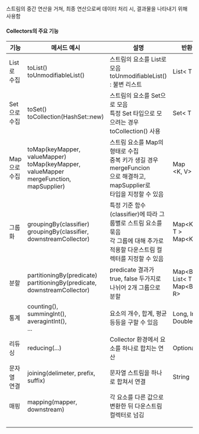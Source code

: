 스트림의 중간 연산을 거쳐, 최종 연산으로써 데이터 처리 시, 결과물을 나타내기 위해 사용함

#### Collectors의 주요 기능
| 기능       | 메서드 예시                                                                                       | 설명                                                                                        | 반환 타입                                      |
| -------- | -------------------------------------------------------------------------------------------- | ----------------------------------------------------------------------------------------- | ------------------------------------------ |
| List로 수집 | toList()<br>toUnmodifiableList()                                                             | 스트림의 요소를 List로 모음<br>toUnmodifiableList() : 불변 리스트                                        | List< T >                                  |
| Set으로 수집 | toSet()<br>toCollection(HashSet::new)                                                        | 스트림의 요소를 Set으로 모음<br>특정 Set 타입으로 모으려는 경우 <br>toCollection() 사용                            | Set< T >                                   |
| Map으로 수집 | toMap(keyMapper, valueMapper)<br>toMap(keyMapper, valueMapper<br>mergeFunction, mapSupplier) | 스트림 요소를 Map의 형태로 수집<br>중복 키가 생길 경우 mergeFuncion<br>으로 해결하고, mapSupplier로 <br>타입을 지정할 수 있음 | Map<br><K, V>                              |
| 그룹화      | groupingBy(classifier)<br>groupingBy(classifier, <br>downstreamCollector)                    | 특정 기준 함수 (classifier)에 따라 그룹별로 스트림 요소를 묶음<br>각 그룹에 대해 추가로 적용할 다운스트림 컬렉터를 지정할 수 있음         | Map<K, List< T ><br>Map<K,R>               |
| 분할       | partitioningBy(predicate)<br>partitioningBy(predicate, <br>downstreamCollector)              | predicate 결과가 true, false 두가지로 나뉘어 2개 그룹으로 분할                                             | Map<Boolean, List< T >><br>Map<Boolean, R> |
| 통계       | counting(),<br>summingInt(),<br>averagintInt(),<br>...                                       | 요소의 개수, 합계, 평균 등등을 구할 수 있음                                                                | Long, Integer, Double, ...                 |
| 리듀싱      | reducing(...)                                                                                | Collector 환경에서 요소를 하나로 합치는 연산                                                             | Optional< T >                              |
| 문자열 연결   | joining(delimeter, prefix, suffix)                                                           | 문자열 스트림을 하나로 합쳐서 연결                                                                       | String                                     |
| 매핑       | mapping(mapper, downstream)                                                                  | 각 요소를 다른 값으로 변환한 뒤 다운스트림 컬렉터로 넘김                                                          |                                            |
|          |                                                                                              |                                                                                           |                                            |
|          |                                                                                              |                                                                                           |                                            |
|          |                                                                                              |                                                                                           |                                            |